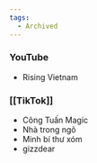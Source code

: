```yaml
---
tags:
  - Archived
---
```

### YouTube

- Rising Vietnam

### [[TikTok]]

- Công Tuấn Magic
- Nhà trong ngõ
- Minh bí thư xóm
- gizzdear